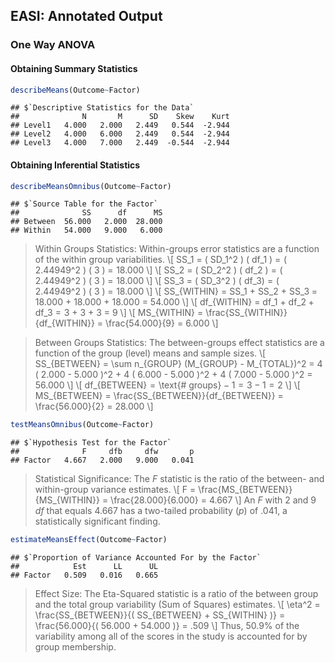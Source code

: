 
## EASI: Annotated Output

### One Way ANOVA

#### Obtaining Summary Statistics

```r
describeMeans(Outcome~Factor)
```

```
## $`Descriptive Statistics for the Data`
##              N       M      SD    Skew    Kurt
## Level1   4.000   2.000   2.449   0.544  -2.944
## Level2   4.000   6.000   2.449   0.544  -2.944
## Level3   4.000   7.000   2.449  -0.544  -2.944
```

#### Obtaining Inferential Statistics

```r
describeMeansOmnibus(Outcome~Factor)
```

```
## $`Source Table for the Factor`
##              SS      df      MS
## Between  56.000   2.000  28.000
## Within   54.000   9.000   6.000
```

> Within Groups Statistics: Within-groups error statistics are a function of the within group variabilities.
> \\[ SS_1 = ( SD_1^2 ) ( df_1 ) = ( 2.44949^2 ) ( 3 ) = 18.000 \\]
> \\[ SS_2 = ( SD_2^2 ) ( df_2 ) = ( 2.44949^2 ) ( 3 ) = 18.000 \\]
> \\[ SS_3 = ( SD_3^2 ) ( df_3) = ( 2.44949^2 ) ( 3 ) = 18.000 \\]
> \\[ SS_{WITHIN} = SS_1 + SS_2 + SS_3 = 18.000 + 18.000 + 18.000 = 54.000 \\]
> \\[ df_{WITHIN} = df_1 + df_2 + df_3 = 3 + 3 + 3 = 9 \\]
> \\[ MS_{WITHIN} = \frac{SS_{WITHIN}}{df_{WITHIN}} = \frac{54.000}{9} = 6.000 \\]

> Between Groups Statistics: The between-groups effect statistics are a function of the group (level) means and sample sizes.
> \\[ SS_{BETWEEN} = \sum n_{GROUP} (M_{GROUP} - M_{TOTAL})^2 = 4 ( 2.000 - 5.000 )^2 + 4 ( 6.000 - 5.000 )^2 + 4 ( 7.000 - 5.000 )^2 = 56.000  \\]
> \\[ df_{BETWEEN} = \text{# groups} − 1 = 3 − 1 = 2 \\]
> \\[ MS_{BETWEEN} = \frac{SS_{BETWEEN}}{df_{BETWEEN}} = \frac{56.000}{2} = 28.000 \\]

```r
testMeansOmnibus(Outcome~Factor)
```

```
## $`Hypothesis Test for the Factor`
##              F     dfb     dfw       p
## Factor   4.667   2.000   9.000   0.041
```

> Statistical Significance: The *F* statistic is the ratio of the between- and within-group variance estimates. 
> \\[ F = \frac{MS_{BETWEEN}}{MS_{WITHIN}} = \frac{28.000}{6.000} = 4.667 \\]
> An *F* with 2 and 9 *df* that equals 4.667 has a two-tailed probability (*p*) of .041, a statistically significant finding.

```r
estimateMeansEffect(Outcome~Factor)
```

```
## $`Proportion of Variance Accounted For by the Factor`
##            Est      LL      UL
## Factor   0.509   0.016   0.665
```

> Effect Size: The Eta-Squared statistic is a ratio of the between group and the total group variability (Sum of Squares) estimates.
> \\[ \eta^2 = \frac{SS_{BETWEEN}}{( SS_{BETWEEN} + SS_{WITHIN} )} = \frac{56.000}{( 56.000 + 54.000 )} = .509 \\]
> Thus, 50.9% of the variability among all of the scores in the study is accounted for by group membership.
